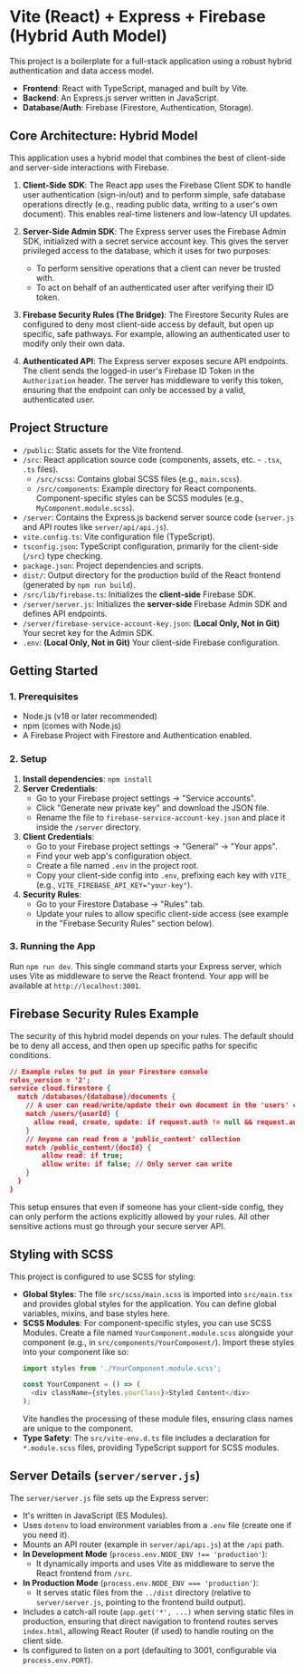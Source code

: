 # Vite (React) + Express + Firebase (Hybrid Auth Model)

This project is a boilerplate for a full-stack application using a robust hybrid authentication and data access model.

-   **Frontend**: React with TypeScript, managed and built by Vite.
-   **Backend**: An Express.js server written in JavaScript.
-   **Database/Auth**: Firebase (Firestore, Authentication, Storage).

## Core Architecture: Hybrid Model

This application uses a hybrid model that combines the best of client-side and server-side interactions with Firebase.

1.  **Client-Side SDK**: The React app uses the Firebase Client SDK to handle user authentication (sign-in/out) and to perform simple, safe database operations directly (e.g., reading public data, writing to a user's own document). This enables real-time listeners and low-latency UI updates.

2.  **Server-Side Admin SDK**: The Express server uses the Firebase Admin SDK, initialized with a secret service account key. This gives the server privileged access to the database, which it uses for two purposes:
    -   To perform sensitive operations that a client can never be trusted with.
    -   To act on behalf of an authenticated user after verifying their ID token.

3.  **Firebase Security Rules (The Bridge)**: The Firestore Security Rules are configured to deny most client-side access by default, but open up specific, safe pathways. For example, allowing an authenticated user to modify only their own data.

4.  **Authenticated API**: The Express server exposes secure API endpoints. The client sends the logged-in user's Firebase ID Token in the `Authorization` header. The server has middleware to verify this token, ensuring that the endpoint can only be accessed by a valid, authenticated user.

## Project Structure

-   `/public`: Static assets for the Vite frontend.
-   `/src`: React application source code (components, assets, etc. - `.tsx`, `.ts` files).
    -   `/src/scss`: Contains global SCSS files (e.g., `main.scss`).
    -   `/src/components`: Example directory for React components. Component-specific styles can be SCSS modules (e.g., `MyComponent.module.scss`).
-   `/server`: Contains the Express.js backend server source code (`server.js` and API routes like `server/api/api.js`).
-   `vite.config.ts`: Vite configuration file (TypeScript).
-   `tsconfig.json`: TypeScript configuration, primarily for the client-side (`/src`) type checking.
-   `package.json`: Project dependencies and scripts.
-   `dist/`: Output directory for the production build of the React frontend (generated by `npm run build`).
-   `/src/lib/firebase.ts`: Initializes the **client-side** Firebase SDK.
-   `/server/server.js`: Initializes the **server-side** Firebase Admin SDK and defines API endpoints.
-   `/server/firebase-service-account-key.json`: **(Local Only, Not in Git)** Your secret key for the Admin SDK.
-   `.env`: **(Local Only, Not in Git)** Your client-side Firebase configuration.

## Getting Started

### 1. Prerequisites

-   Node.js (v18 or later recommended)
-   npm (comes with Node.js)
-   A Firebase Project with Firestore and Authentication enabled.

### 2. Setup

1.  **Install dependencies**: `npm install`
2.  **Server Credentials**:
    -   Go to your Firebase project settings -> "Service accounts".
    -   Click "Generate new private key" and download the JSON file.
    -   Rename the file to `firebase-service-account-key.json` and place it inside the `/server` directory.
3.  **Client Credentials**:
    -   Go to your Firebase project settings -> "General" -> "Your apps".
    -   Find your web app's configuration object.
    -   Create a file named `.env` in the project root.
    -   Copy your client-side config into `.env`, prefixing each key with `VITE_` (e.g., `VITE_FIREBASE_API_KEY="your-key"`).
4.  **Security Rules**:
    -   Go to your Firestore Database -> "Rules" tab.
    -   Update your rules to allow specific client-side access (see example in the "Firebase Security Rules" section below).

### 3. Running the App

Run `npm run dev`. This single command starts your Express server, which uses Vite as middleware to serve the React frontend. Your app will be available at `http://localhost:3001`.

## Firebase Security Rules Example

The security of this hybrid model depends on your rules. The default should be to deny all access, and then open up specific paths for specific conditions.

```json
// Example rules to put in your Firestore console
rules_version = '2';
service cloud.firestore {
  match /databases/{database}/documents {
    // A user can read/write/update their own document in the 'users' collection
    match /users/{userId} {
      allow read, create, update: if request.auth != null && request.auth.uid == userId;
    }
    // Anyone can read from a 'public_content' collection
    match /public_content/{docId} {
        allow read: if true;
        allow write: if false; // Only server can write
    }
  }
}
```

This setup ensures that even if someone has your client-side config, they can only perform the actions explicitly allowed by your rules. All other sensitive actions must go through your secure server API.

## Styling with SCSS

This project is configured to use SCSS for styling:

-   **Global Styles**: The file `src/scss/main.scss` is imported into `src/main.tsx` and provides global styles for the application. You can define global variables, mixins, and base styles here.
-   **SCSS Modules**: For component-specific styles, you can use SCSS Modules. Create a file named `YourComponent.module.scss` alongside your component (e.g., in `src/components/YourComponent/`). Import these styles into your component like so:
    ```typescript
    import styles from './YourComponent.module.scss';

    const YourComponent = () => (
      <div className={styles.yourClass}>Styled Content</div>
    );
    ```
    Vite handles the processing of these module files, ensuring class names are unique to the component.
-   **Type Safety**: The `src/vite-env.d.ts` file includes a declaration for `*.module.scss` files, providing TypeScript support for SCSS modules.

## Server Details (`server/server.js`)

The `server/server.js` file sets up the Express server:
-   It's written in JavaScript (ES Modules).
-   Uses `dotenv` to load environment variables from a `.env` file (create one if you need it).
-   Mounts an API router (example in `server/api/api.js`) at the `/api` path.
-   **In Development Mode** (`process.env.NODE_ENV !== 'production'`):
    -   It dynamically imports and uses Vite as middleware to serve the React frontend from `/src`.
-   **In Production Mode** (`process.env.NODE_ENV === 'production'`):
    -   It serves static files from the `../dist` directory (relative to `server/server.js`, pointing to the frontend build output).
-   Includes a catch-all route (`app.get('*', ...)` when serving static files in production, ensuring that direct navigation to frontend routes serves `index.html`, allowing React Router (if used) to handle routing on the client side.
-   Is configured to listen on a port (defaulting to 3001, configurable via `process.env.PORT`).
